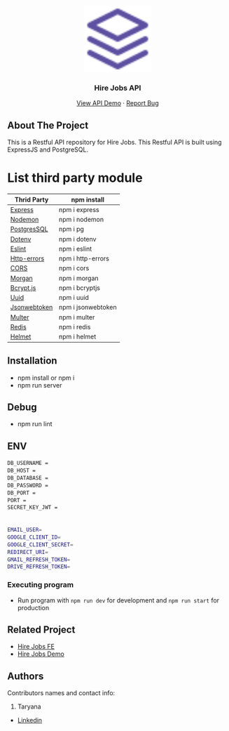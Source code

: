 <div align="center">
  <img src="./readme/logo.svg" width="30%"/>
</div>
<h3 align="center">Hire Jobs API</h3>
<p align="center">
  <a href="https://hire-jobs-be-production.up.railway.app/" target="_blank">View API Demo</a>
  ·
  <a href="https://github.com/nhana557/Hire-Jobs-BE/issues">Report Bug</a>
</p>

<!-- ABOUT THE PROJECT -->

## About The Project

This is a Restful API repository for Hire Jobs. This Restful API is built using ExpressJS and PostgreSQL.
# List third party module
| Thrid Party | npm install |
| ------ | ------ |
| [Express] | npm i express  |
| [Nodemon] | npm i nodemon  |
| [PostgresSQL] | npm i pg |
| [Dotenv] | npm i dotenv |
| [Eslint] | npm i eslint |
| [Http-errors] | npm i http-errors |
| [CORS] | npm i cors |
| [Morgan] |  npm i morgan  |
| [Bcrypt.js] | npm i bcryptjs |
| [Uuid] | npm i uuid |
| [Jsonwebtoken] | npm i jsonwebtoken |
| [Multer] | npm i multer |
| [Redis] | npm i redis |
| [Helmet] | npm i helmet|



[express]: <http://expressjs.com>
[Nodemon]: <https://www.npmjs.com/package/nodemon>
[Morgan]: <https://www.npmjs.com/package/morgan>
[PostgresSQL]: <https://node-postgres.com>
[Dotenv]: <https://www.npmjs.com/package/dotenv>
[CORS]: <https://www.npmjs.com/package/cors>
[Eslint]: <https://eslint.org>
[Http-errors]: <https://www.npmjs.com/package/http-errors>
[Bcrypt.js]: <https://www.npmjs.com/package/bcryptjs>
[Uuid]: <https://www.npmjs.com/package/uuid>
[Jsonwebtoken]: <https://www.npmjs.com/package/jsonwebtoken>
[Multer]: <https://www.npmjs.com/package/multer>
[Redis]: <https://www.npmjs.com/package/redis>
[Helmet]: <https://www.npmjs.com/package/helmet>


## Installation

- npm install or npm i
- npm run server

## Debug

- npm run lint


## ENV
```bash
DB_USERNAME = 
DB_HOST = 
DB_DATABASE = 
DB_PASSWORD = 
DB_PORT = 
PORT =
SECRET_KEY_JWT =


EMAIL_USER=
GOOGLE_CLIENT_ID=
GOOGLE_CLIENT_SECRET=
REDIRECT_URI=
GMAIL_REFRESH_TOKEN=
DRIVE_REFRESH_TOKEN=
```

### Executing program

- Run program with `npm run dev` for development and `npm run start` for production


<!-- RELATED PROJECT -->

## Related Project

- [Hire Jobs FE](https://github.com/nhana557/fe-hire-jobs)
- [Hire Jobs Demo](https://fe-hire-jobs.vercel.app/)

## Authors

Contributors names and contact info:

1. Taryana

- [Linkedin](https://www.linkedin.com/in/taryana10/)

